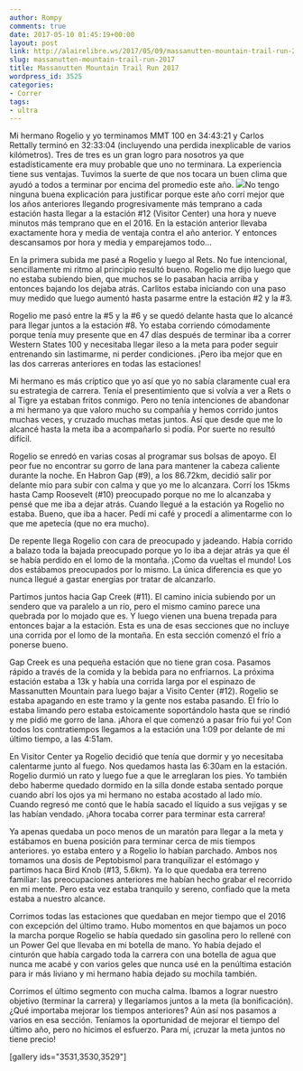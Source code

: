 ```yaml
---
author: Rompy
comments: true
date: 2017-05-10 01:45:19+00:00
layout: post
link: http://alairelibre.ws/2017/05/09/massanutten-mountain-trail-run-2017
slug: massanutten-mountain-trail-run-2017
title: Massanutten Mountain Trail Run 2017
wordpress_id: 3525
categories:
- Correr
tags:
- ultra
---
```


Mi hermano Rogelio y yo terminamos MMT 100 en 34:43:21 y Carlos Rettally terminó en 32:33:04 (incluyendo una perdida inexplicable de varios kilómetros). Tres de tres es un gran logro para nosotros ya que estadísticamente era muy probable que uno no terminara. La experiencia tiene sus ventajas. Tuvimos la suerte de que nos tocara un buen clima que ayudó a todos a terminar por encima del promedio este año.
[![](http://alairelibre.ws/wp-content/uploads/2017/05/DSC-7517-ANIMATION.gif)](http://alairelibre.ws/wp-content/uploads/2017/05/DSC-7517-ANIMATION.gif)No tengo ninguna buena explicación para justificar porque este año corrí mejor que los años anteriores llegando progresivamente más temprano a cada estación hasta llegar a la estación #12 (Visitor Center) una hora y nueve minutos más temprano que en el 2016. En la estación anterior llevaba exactamente hora y media de ventaja contra el año anterior. Y entonces descansamos por hora y media y emparejamos todo...

En la primera subida me pasé a Rogelio y luego al Rets. No fue intencional, sencillamente mi ritmo al principio resultó bueno. Rogelio me dijo luego que no estaba subiendo bien, que muchos se lo pasaban hacia arriba y entonces bajando los dejaba atrás. Carlitos estaba iniciando con una paso muy medido que luego aumentó hasta pasarme entre la estación #2 y la #3.

Rogelio me pasó entre la #5 y la #6 y se quedó delante hasta que lo alcancé para llegar juntos a la estación #8. Yo estaba corriendo cómodamente porque tenía muy presente que en 47 días después de terminar iba a correr Western States 100 y necesitaba llegar ileso a la meta para poder seguir entrenando sin lastimarme, ni perder condiciones. ¡Pero iba mejor que en las dos carreras anteriores en todas las estaciones!

Mi hermano es más críptico que yo así que yo no sabía claramente cual era su estrategia de carrera. Tenía el presentimiento que si volvía a ver a Rets o al Tigre ya estaban fritos conmigo. Pero no tenía intenciones de abandonar a mi hermano ya que valoro mucho su compañía y hemos corrido juntos muchas veces, y cruzado muchas metas juntos. Así que desde que me lo alcancé hasta la meta iba a acompañarlo si podía. Por suerte no resultó difícil.

Rogelio se enredó en varias cosas al programar sus bolsas de apoyo. El peor fue no encontrar su gorro de lana para mantener la cabeza caliente durante la noche. En Habron Gap (#9), a los 86.72km, decidió salir por delante mío para subir con calma y que yo me lo alcanzara. Corrí los 15kms hasta Camp Roosevelt (#10) preocupado porque no me lo alcanzaba y pensé que me iba a dejar atrás. Cuando llegué a la estación ya Rogelio no estaba. Bueno, que iba a hacer. Pedí mi café y procedí a alimentarme con lo que me apetecía (que no era mucho).

De repente llega Rogelio con cara de preocupado y jadeando. Había corrido a balazo toda la bajada preocupado porque yo lo iba a dejar atrás ya que él se había perdido en el lomo de la montaña. ¡Como da vueltas el mundo! Los dos estábamos preocupados por lo mismo. La única diferencia es que yo nunca llegué a gastar energías por tratar de alcanzarlo.

Partimos juntos hacia Gap Creek (#11). El camino inicia subiendo por un sendero que va paralelo a un río, pero el mismo camino parece una quebrada por lo mojado que es. Y luego vienen una buena trepada para entonces bajar a la estación. Esta es una de esas secciones que no incluye una corrida por el lomo de la montaña. En esta sección comenzó el frío a ponerse bueno.

Gap Creek es una pequeña estación que no tiene gran cosa. Pasamos rápido a través de la comida y la bebida para no enfriarnos. La próxima estación estaba a 13k y había una corrida larga por el espinazo de Massanutten Mountain para luego bajar a Visito Center (#12). Rogelio se estaba apagando en este tramo y la gente nos estaba pasando. El frío lo estaba limando pero estaba estoicamente soportándolo hasta que se rindió y me pidió me gorro de lana. ¡Ahora el que comenzó a pasar frío fui yo! Con todos los contratiempos llegamos a la estación una 1:09 por delante de mi último tiempo, a las 4:51am.

En Visitor Center ya Rogelio decidió que tenía que dormir y yo necesitaba calentarme junto al fuego. Nos quedamos hasta las 6:30am en la estación. Rogelio durmió un rato y luego fue a que le arreglaran los pies. Yo también debo haberme quedado dormido en la silla donde estaba sentado porque cuando abrí los ojos ya mi hermano no estaba acostado al lado mío. Cuando regresó me contó que le había sacado el líquido a sus vejigas y se las habían vendado. ¡Ahora tocaba correr para terminar esta carrera!

Ya apenas quedaba un poco menos de un maratón para llegar a la meta y estábamos en buena posición para terminar cerca de mis tiempos anteriores. yo estaba entero y a Rogelio lo habían parchado. Ambos nos tomamos una dosis de Peptobismol para tranquilizar el estómago y partimos haca Bird Knob (#13, 5.6km). Ya lo que quedaba era terreno familiar: las preocupaciones anteriores me habían hecho grabar el recorrido en mi mente. Pero esta vez estaba tranquilo y sereno, confiado que la meta estaba a nuestro alcance.

Corrimos todas las estaciones que quedaban en mejor tiempo que el 2016 con excepción del último tramo. Hubo momentos en que bajamos un poco la marcha porque Rogelio se había quedado sin gasolina pero lo rellené con un Power Gel que llevaba en mi botella de mano. Yo había dejado el cinturón que había cargado toda la carrera con una botella de agua que nunca me acabé y con varios geles que nunca usé en la penúltima estación para ir más liviano y mi hermano había dejado su mochila también.

Corrimos el último segmento con mucha calma. Ibamos a lograr nuestro objetivo (terminar la carrera) y llegaríamos juntos a la meta (la bonificación). ¿Qué importaba mejorar los tiempos anteriores? Aún así nos pasamos a varios en esa sección. Teníamos la oportunidad de mejorar el tiempo del último año, pero no hicimos el esfuerzo. Para mí, ¡cruzar la meta juntos no tiene precio!

[gallery ids="3531,3530,3529"]

